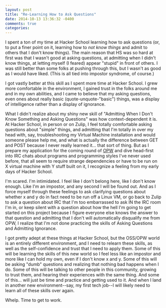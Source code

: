 ```yaml
---
layout: post
title: "Re-Learning How to Ask Questions"
date: 2014-10-13 13:36:32 -0400
comments: true
categories:
---
```

I spent a ton of my time at Hacker School learning how to ask questions (or, to put a finer point on it, learning how to _not know things_ and admit to others that I don't know things). The main reason that HS was so hard at first was that I wasn't good at asking questions, at admitting when I didn't know things, at letting myself (I feared) appear "stupid" in front of others. I was still better than some folks at pushing through this, but I wasn't as good as I would have liked. (This is all tied into impostor syndrome, of course.)

I got vastly better at this skill as I spent more time at Hacker School. I grew more comfortable in the environment, I gained trust in the folks around me and in my own abilities, and I came to believe that my asking questions, even ones about really basic (quote-unquote-"basic") things, was a display of intelligence rather than a display of ignorance.

What I didn't realize about my shiny new skill of "Admitting When I Don't Know Something and Asking Questions" was how context-dependent it is. At Hacker School, in person or on Zulip, I feel totally comfortable asking questions about "simple" things, and admitting that I'm totally in over my head with, say, troubleshooting my Virtual Machine installation and would someone please help me, and what is actually the difference between GET and POST because I never really learned it... that sort of thing. But as I prepare my application for the coming round of [OPW](https://opw.gnome.org) and dive head-first into IRC chats about programs and programming styles I've never used before, that all seem to require strange dependencies or have to be run on X virtual machine with Y stuff built on it, I recognize a feeling from my early days of Hacker School.<!--more-->

I'm scared. I'm intimidated. I feel like I don't belong here, like I don't know enough. Like I'm an impostor, and any second I will be found out. And as I force myself through these feelings to ask clarifying questions about whether x and y do in fact need to be run off a Linux VM, or go back to Zulip to ask a question about IRC that I'm too embarrassed to ask IN the IRC room I'm in, or keep silent with a question about how the hell I'm going to get started on this project because I figure everyone else knows the answer to that question and admitting that I don't will automatically disqualify me from OPW, I realize that I'm not done practicing the skills of Asking Questions and Admitting Ignorance.

I got pretty adept at these things at Hacker School, but the OSS/OPW world is an entirely different environment, and I need to relearn these skills, as well as the self-confidence and trust that I need to apply them. Some of this will be learning the skills of this new world so I feel less like an impostor and more like I can hold my own, even if I don't know x and y. Some of this will be asking "dumb" questions and realizing that nothing bad happens when I do. Some of this will be talking to other people in this community, growing to trust them, and hearing their experiences with the same thing. And some of this... will just be time and practice and getting used to it. And when I land in another new environment--say, my first tech job--I will likely need to learn all of these skills over again.

Whelp. Time to get to work.